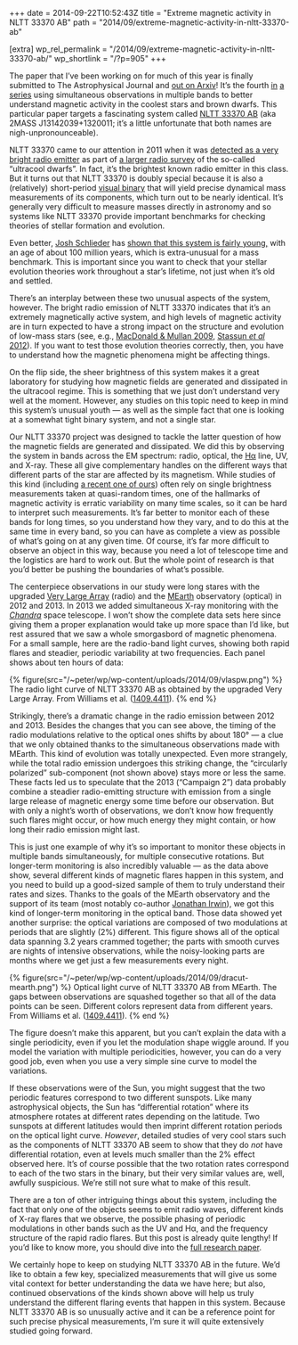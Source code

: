 +++
date = 2014-09-22T10:52:43Z
title = "Extreme magnetic activity in NLTT 33370 AB"
path = "2014/09/extreme-magnetic-activity-in-nltt-33370-ab"

[extra]
wp_rel_permalink = "/2014/09/extreme-magnetic-activity-in-nltt-33370-ab/"
wp_shortlink = "/?p=905"
+++

The paper that I’ve been working on for much of this year is finally submitted
to The Astrophysical Journal and
[out on Arxiv](http://arxiv.org/abs/1409.4411)! It’s the fourth
[in](http://adsabs.harvard.edu/abs/2008ApJ...673.1080B)
[a](http://adsabs.harvard.edu/abs/2008ApJ...676.1307B)
[series](http://adsabs.harvard.edu/abs/2010ApJ...709..332B) using simultaneous
observations in multiple bands to better understand magnetic activity in the
coolest stars and brown dwarfs. This particular paper targets a fascinating
system called
[NLTT 33370 AB](http://simbad.u-strasbg.fr/simbad/sim-id?protocol=html&Ident=NLTT%2033370&NbIdent=1)
(aka 2MASS J13142039+1320011;
it’s a little unfortunate that both names are nigh-unpronounceable).  

NLTT 33370 came to our attention in 2011 when it was
[detected as a very bright radio emitter](http://adsabs.harvard.edu/abs/2011ApJ...741...27M)
as part of
[a larger radio survey](http://adsabs.harvard.edu/abs/2012ApJ...746...23M) of
the so-called “ultracool dwarfs”. In fact, it’s the brightest known radio
emitter in this class. But it turns out that NLTT 33370 is doubly special
because it is also a (relatively) short-period
[visual binary](http://en.wikipedia.org/wiki/Visual_binary) that will yield
precise dynamical mass measurements of its components, which turn out to be
nearly identical. It’s generally very difficult to measure masses directly in
astronomy and so systems like NLTT 33370 provide important benchmarks for
checking theories of stellar formation and evolution.

Even better, [Josh Schlieder](http://www.mpia-hd.mpg.de/homes/schlieder/) has
[shown that this system is fairly young,](http://adsabs.harvard.edu/abs/2014ApJ...783...27S)
with an age of about 100 million years, which is extra-unusual for a mass
benchmark. This is important since you want to check that your stellar
evolution theories work throughout a star’s lifetime, not just when it’s old
and settled.

There’s an interplay between these two unusual aspects of the system, however.
The bright radio emission of NLTT 33370 indicates that it’s an extremely
magnetically active system, and high levels of magnetic activity are in turn
expected to have a strong impact on the structure and evolution of low-mass
stars (see, e.g.,
[MacDonald & Mullan 2009](http://adsabs.harvard.edu/abs/2009ApJ...700..387M),
[Stassun _et al_ 2012](http://adsabs.harvard.edu/abs/2012ApJ...756...47S)). If
you want to test those evolution theories correctly, then, you have to
understand how the magnetic phenomena might be affecting things.

On the flip side, the sheer brightness of this system makes it a great
laboratory for studying how magnetic fields are generated and dissipated in
the ultracool regime. This is something that we just don’t understand very
well at the moment. However, any studies on this topic need to keep in mind
this system’s unusual youth — as well as the simple fact that one is looking
at a somewhat tight binary system, and not a single star.

Our NLTT 33370 project was designed to tackle the latter question of how the
magnetic fields are generated and dissipated. We did this by observing the
system in bands across the EM spectrum: radio, optical, the
[Hα](http://en.wikipedia.org/wiki/H-alpha) line, UV, and X-ray. These all give
complementary handles on the different ways that different parts of the star
are affected by its magnetism. While studies of this kind (including
[a recent one of ours](/2013/10/trends-in-ultracool-dwarf-magnetism-papers-i-and-ii/))
often rely on single brightness measurements taken at quasi-random times, one
of the hallmarks of magnetic activity is erratic variability on many time
scales, so it can be hard to interpret such measurements. It’s far better to
monitor each of these bands for long times, so you understand how they vary,
and to do this at the same time in every band, so you can have as complete a
view as possible of what’s going on at any given time. Of course, it’s far
more difficult to observe an object in this way, because you need a lot of
telescope time and the logistics are hard to work out. But the whole point of
research is that you’d better be pushing the boundaries of what’s possible.

The centerpiece observations in our study were long stares with the upgraded
[Very Large Array](https://public.nrao.edu/telescopes/vla) (radio) and the
[MEarth](/~peter/2014/09/extreme-magnetic-activity-in-nltt-33370-ab/www.cfa.harvard.edu/MEarth/)
observatory (optical) in 2012 and 2013. In 2013 we added simultaneous X-ray
monitoring with the
[_Chandra_](http://www.nasa.gov/mission_pages/chandra/main/) space telescope.
I won’t show the complete data sets here since giving them a proper
explanation would take up more space than I’d like, but rest assured that we
saw a whole smorgasbord of magnetic phenomena. For a small sample, here are
the radio-band light curves, showing both rapid flares and steadier, periodic
variability at two frequencies. Each panel shows about ten hours of data:

{% figure(src="/~peter/wp/wp-content/uploads/2014/09/vlaspw.png") %}
The radio light curve of NLTT 33370 AB as obtained by the upgraded Very Large Array. From Williams et al. ([1409.4411](http://arxiv.org/abs/1409.4411)).
{% end %}

Strikingly, there’s a dramatic change in the radio emission between 2012
and 2013. Besides the changes that you can see above, the timing of the radio
modulations relative to the optical ones shifts by about 180° — a clue that we
only obtained thanks to the simultaneous observations made with MEarth. This
kind of evolution was totally unexpected. Even more strangely, while the total
radio emission undergoes this striking change, the “circularly polarized”
sub-component (not shown above) stays more or less the same. These facts led
us to speculate that the 2013 (“Campaign 2”) data probably combine a steadier
radio-emitting structure with emission from a single large release of magnetic
energy some time before our observation. But with only a night’s worth of
observations, we don’t know how frequently such flares might occur, or how
much energy they might contain, or how long their radio emission might last.

This is just one example of why it’s so important to monitor these objects in
multiple bands simultaneously, for multiple consecutive rotations. But
longer-term monitoring is also incredibly valuable — as the data above show,
several different kinds of magnetic flares happen in this system, and you need
to build up a good-sized sample of them to truly understand their rates and
sizes. Thanks to the goals of the MEarth observatory and the support of its
team (most notably co-author
[Jonathan Irwin](https://www.cfa.harvard.edu/~jirwin/)), we got this kind of
longer-term monitoring in the optical band. Those data showed yet another
surprise: the optical variations are composed of two modulations at periods
that are slightly (2%) different. This figure shows all of the optical data
spanning 3.2 years crammed together; the parts with smooth curves are nights
of intensive observations, while the noisy-looking parts are months where we
get just a few measurements every night.

{% figure(src="/~peter/wp/wp-content/uploads/2014/09/dracut-mearth.png") %}
Optical light curve of NLTT 33370 AB from MEarth. The gaps between observations are squashed together so that all of the data points can be seen. Different colors represent data from different years. From Williams et al. ([1409.4411](http://arxiv.org/abs/1409.4411)).
{% end %}

The figure doesn’t make this apparent, but you can’t explain the data with a
single periodicity, even if you let the modulation shape wiggle around. If you
model the variation with multiple periodicities, however, you can do a very
good job, even when you use a very simple sine curve to model the variations.

If these observations were of the Sun, you might suggest that the two periodic
features correspond to two different sunspots. Like many astrophysical
objects, the Sun has “differential rotation” where its atmosphere rotates at
different rates depending on the latitude. Two sunspots at different latitudes
would then imprint different rotation periods on the optical light curve.
_However_, detailed studies of very cool stars such as the components of NLTT
33370 AB seem to show that they do _not_ have differential rotation, even at
levels much smaller than the 2% effect observed here. It’s of course possible
that the two rotation rates correspond to each of the two stars in the binary,
but their very similar values are, well, awfully suspicious. We’re still not
sure what to make of this result.

There are a ton of other intriguing things about this system, including the
fact that only one of the objects seems to emit radio waves, different kinds
of X-ray flares that we observe, the possible phasing of periodic modulations
in other bands such as the UV and Hα, and the frequency structure of the rapid
radio flares. But this post is already quite lengthy! If you’d like to know
more, you should dive into the
[full research paper](http://arxiv.org/abs/1409.4411).

We certainly hope to keep on studying NLTT 33370 AB in the future. We’d like
to obtain a few key, specialized measurements that will give us some vital
context for better understanding the data we have here; but also, continued
observations of the kinds shown above will help us truly understand the
different flaring events that happen in this system. Because NLTT 33370 AB is
so unusually active and it can be a reference point for such precise physical
measurements, I’m sure it will quite extensively studied going forward.

